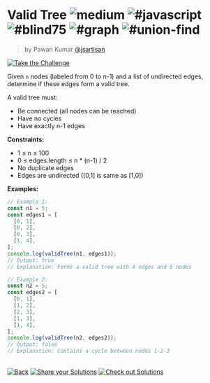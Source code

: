 <!--info-header-start--><h1>Valid Tree <img src="https://img.shields.io/badge/-medium-d9901a" alt="medium"/> <img src="https://img.shields.io/badge/-%23javascript-999" alt="#javascript"/> <img src="https://img.shields.io/badge/-%23blind75-999" alt="#blind75"/> <img src="https://img.shields.io/badge/-%23graph-999" alt="#graph"/> <img src="https://img.shields.io/badge/-%23union--find-999" alt="#union-find"/></h1><blockquote><p>by Pawan Kumar <a href="https://github.com/jsartisan" target="_blank">@jsartisan</a></p></blockquote><p><a href="https://frontend-challenges.com/challenges/277-valid-tree" target="_blank"><img src="https://img.shields.io/badge/-Take%20the%20Challenge-0d99ff?logo=javascript&logoColor=white" alt="Take the Challenge"/></a> </p><!--info-header-end-->

Given `n` nodes (labeled from 0 to n-1) and a list of undirected edges, determine if these edges form a valid tree.

A valid tree must:

- Be connected (all nodes can be reached)
- Have no cycles
- Have exactly n-1 edges

**Constraints:**

- 1 ≤ n ≤ 100
- 0 ≤ edges.length ≤ n \* (n-1) / 2
- No duplicate edges
- Edges are undirected ([0,1] is same as [1,0])

**Examples:**

```typescript
// Example 1:
const n1 = 5;
const edges1 = [
  [0, 1],
  [0, 2],
  [0, 3],
  [1, 4],
];
console.log(validTree(n1, edges1));
// Output: true
// Explanation: Forms a valid tree with 4 edges and 5 nodes

// Example 2:
const n2 = 5;
const edges2 = [
  [0, 1],
  [1, 2],
  [2, 3],
  [1, 3],
  [1, 4],
];
console.log(validTree(n2, edges2));
// Output: false
// Explanation: Contains a cycle between nodes 1-2-3
```

<!--info-footer-start--><br><a href="../../README.md" target="_blank"><img src="https://img.shields.io/badge/-Back-grey" alt="Back"/></a> <a href="https://github.com/jsartisan/frontend-challenges/issues/new?template=answer.md&labels=answer,277,undefined&title=277%20-%20Valid%20Tree%20-%20undefined&body=" target="_blank"><img src="https://img.shields.io/badge/-Share%20your%20Solutions-teal" alt="Share your Solutions"/></a> <a href="https://github.com/jsartisan/frontend-challenges/issues?q=label%3A277+label%3Aanswer+sort%3Areactions-%2B1-desc" target="_blank"><img src="https://img.shields.io/badge/-Check%20out%20Solutions-de5a77?logo=awesome-lists&logoColor=white" alt="Check out Solutions"/></a> <!--info-footer-end-->
